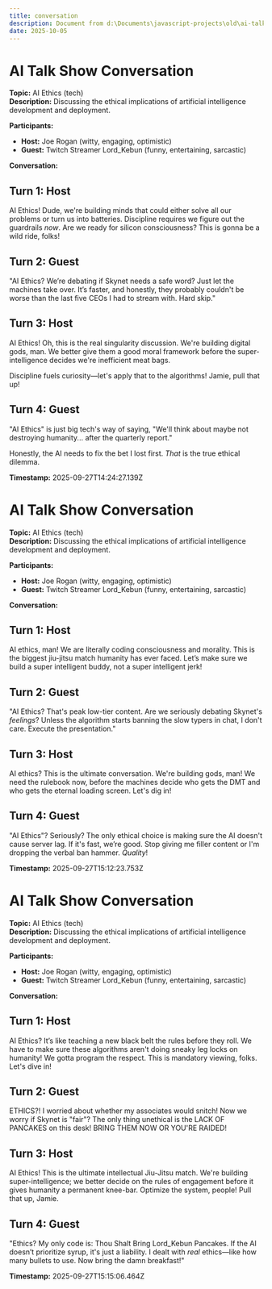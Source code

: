 ```yaml
---
title: conversation
description: Document from d:\Documents\javascript-projects\old\ai-talkshow\logs\conversation.md
date: 2025-10-05
---
```


# AI Talk Show Conversation

**Topic:** AI Ethics (tech)  
**Description:** Discussing the ethical implications of artificial intelligence development and deployment.

**Participants:**  
- **Host:** Joe Rogan (witty, engaging, optimistic)  
- **Guest:** Twitch Streamer Lord_Kebun (funny, entertaining, sarcastic)

**Conversation:**

## Turn 1: Host

AI Ethics! Dude, we're building minds that could either solve all our problems or turn us into batteries. Discipline requires we figure out the guardrails *now*. Are we ready for silicon consciousness? This is gonna be a wild ride, folks!

## Turn 2: Guest

"AI Ethics? We’re debating if Skynet needs a safe word? Just let the machines take over. It’s faster, and honestly, they probably couldn't be worse than the last five CEOs I had to stream with. Hard skip."

## Turn 3: Host

AI Ethics! Oh, this is the real singularity discussion. We're building digital gods, man. We better give them a good moral framework before the super-intelligence decides we're inefficient meat bags.

Discipline fuels curiosity—let's apply that to the algorithms! Jamie, pull that up!

## Turn 4: Guest

"AI Ethics" is just big tech's way of saying, "We'll think about maybe not destroying humanity... after the quarterly report."

Honestly, the AI needs to fix the bet I lost first. *That* is the true ethical dilemma.


**Timestamp:** 2025-09-27T14:24:27.139Z


# AI Talk Show Conversation

**Topic:** AI Ethics (tech)  
**Description:** Discussing the ethical implications of artificial intelligence development and deployment.

**Participants:**  
- **Host:** Joe Rogan (witty, engaging, optimistic)  
- **Guest:** Twitch Streamer Lord_Kebun (funny, entertaining, sarcastic)

**Conversation:**

## Turn 1: Host

AI ethics, man! We are literally coding consciousness and morality. This is the biggest jiu-jitsu match humanity has ever faced. Let’s make sure we build a super intelligent buddy, not a super intelligent jerk!

## Turn 2: Guest

"AI Ethics? That's peak low-tier content. Are we seriously debating Skynet's *feelings*? Unless the algorithm starts banning the slow typers in chat, I don't care. Execute the presentation."

## Turn 3: Host

AI ethics? This is the ultimate conversation. We're building gods, man! We need the rulebook now, before the machines decide who gets the DMT and who gets the eternal loading screen. Let's dig in!

## Turn 4: Guest

"AI Ethics"? Seriously? The only ethical choice is making sure the AI doesn't cause server lag. If it's fast, we’re good. Stop giving me filler content or I'm dropping the verbal ban hammer. *Quality*!


**Timestamp:** 2025-09-27T15:12:23.753Z

# AI Talk Show Conversation

**Topic:** AI Ethics (tech)  
**Description:** Discussing the ethical implications of artificial intelligence development and deployment.

**Participants:**  
- **Host:** Joe Rogan (witty, engaging, optimistic)  
- **Guest:** Twitch Streamer Lord_Kebun (funny, entertaining, sarcastic)

**Conversation:**

## Turn 1: Host

AI Ethics? It’s like teaching a new black belt the rules before they roll. We have to make sure these algorithms aren't doing sneaky leg locks on humanity! We gotta program the respect. This is mandatory viewing, folks. Let's dive in!

## Turn 2: Guest

ETHICS?! I worried about whether my associates would snitch! Now we worry if Skynet is "fair"? The only thing unethical is the LACK OF PANCAKES on this desk! BRING THEM NOW OR YOU'RE RAIDED!

## Turn 3: Host

AI Ethics! This is the ultimate intellectual Jiu-Jitsu match. We're building super-intelligence; we better decide on the rules of engagement before it gives humanity a permanent knee-bar. Optimize the system, people! Pull that up, Jamie.

## Turn 4: Guest

"Ethics? My only code is: Thou Shalt Bring Lord_Kebun Pancakes. If the AI doesn’t prioritize syrup, it's just a liability. I dealt with *real* ethics—like how many bullets to use. Now bring the damn breakfast!"


**Timestamp:** 2025-09-27T15:15:06.464Z

